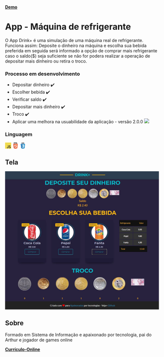 **[Demo](https://drink-refrigerante.netlify.app/?target=_blank)**

# App - Máquina de refrigerante

O App Drink+ é uma simulação de uma máquina real de refrigerante. Funciona assim: Deposite o dinheiro na máquina e escolha sua bebida preferida em seguida será informado a opção de comprar mais refrigerante caso o saldo($) seja suficiente se não for podera realizar a operação de depositar mais dinheiro ou retira o troco.

### Processo em desenvolvimento
- Depositar dinheiro ✔️
- Escolher bebida ✔️ 
- Verificar saldo ✔️
- Depositar mais dinheiro ✔️
- Troco ✔️
- Aplicar uma melhora na usuabilidade da aplicação - versão 2.0.0 <img src="https://media.giphy.com/media/WUlplcMpOCEmTGBtBW/giphy.gif" width="30">

### Linguagem 

<code><img height="20" src="https://raw.githubusercontent.com/github/explore/80688e429a7d4ef2fca1e82350fe8e3517d3494d/topics/javascript/javascript.png"></code>
<code><img height="20" src="https://raw.githubusercontent.com/github/explore/80688e429a7d4ef2fca1e82350fe8e3517d3494d/topics/html/html.png"></code>
<code><img height="20" src="https://raw.githubusercontent.com/github/explore/80688e429a7d4ef2fca1e82350fe8e3517d3494d/topics/css/css.png"></code>

## Tela

![Tela](https://github.com/Wesley-Silva/Drink/blob/main/img/tela-nova.JPG)

## Sobre

Formado em Sistema de Informação e apaixonado por tecnologia, pai do Arthur e jogador de games online

**[Currículo-Online](https://wesleysilva.netlify.app/?target=_blank)**
